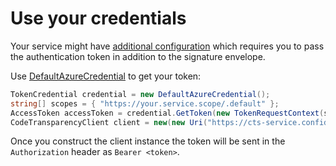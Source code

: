 # Use your credentials

Your service might have [additional configuration][CTS_configuration_doc] which requires you to pass the authentication token in addition to the signature envelope.

Use [DefaultAzureCredential][default_cred_ref] to get your token:

```C# Snippet:CodeTransparencySample3_CreateClientWithCredentials
TokenCredential credential = new DefaultAzureCredential();
string[] scopes = { "https://your.service.scope/.default" };
AccessToken accessToken = credential.GetToken(new TokenRequestContext(scopes), CancellationToken.None);
CodeTransparencyClient client = new(new Uri("https://cts-service.confidential-ledger.azure.com"), new AzureKeyCredential(accessToken.Token));
```

Once you construct the client instance the token will be sent in the `Authorization` header as `Bearer <token>`.

[CTS_configuration_doc]: https://github.com/microsoft/scitt-ccf-ledger/blob/main/docs/configuration.md
[default_cred_ref]: https://github.com/Azure/azure-sdk-for-net/blob/main/sdk/identity/Azure.Identity/README.md#defaultazurecredential

